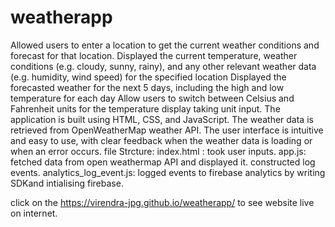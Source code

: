 # weatherapp
Allowed users to enter a location to get the current weather conditions and forecast for that location.
Displayed the current temperature, weather conditions (e.g. cloudy, sunny, rainy), and any other relevant weather data (e.g. humidity, wind speed) for the specified location
Displayed the forecasted weather for the next 5 days, including the high and low temperature for each day
Allow users to switch between Celsius and Fahrenheit units for the temperature display taking unit input.
The application is built using HTML, CSS, and JavaScript.
The weather data is retrieved from OpenWeatherMap weather API.
The user interface is intuitive and easy to use, with clear feedback when the weather data is loading or when an error occurs.
file Strcture:
index.html : took user inputs.
app.js: fetched data from open weathermap API and displayed it. constructed log events.
analytics_log_event.js: logged events to firebase analytics by writing SDKand intialising firebase.





click on the https://virendra-jpg.github.io/weatherapp/ to see website live on internet.
